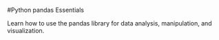 #Python pandas Essentials

Learn how to use the pandas library for data analysis, manipulation, and visualization. 